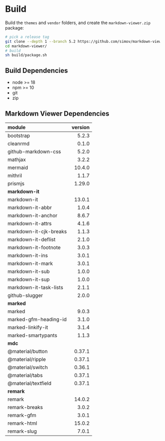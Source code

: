 
# Build

Build the `themes` and `vendor` folders, and create the `markdown-viewer.zip` package:

```bash
# pick a release tag
git clone --depth 1 --branch 5.2 https://github.com/simov/markdown-viewer.git
cd markdown-viewer/
# build
sh build/package.sh
```

## Build Dependencies

- node >= 18
- npm >= 10
- git
- zip

## Markdown Viewer Dependencies

| module | version
| :-     | -:
| bootstrap           | 5.2.3
| cleanrmd            | 0.1.0
| github-markdown-css | 5.2.0
| mathjax             | 3.2.2
| mermaid             | 10.4.0
| mithril             | 1.1.7
| prismjs             | 1.29.0
| **markdown-it**
| markdown-it            | 13.0.1
| markdown-it-abbr       | 1.0.4
| markdown-it-anchor     | 8.6.7
| markdown-it-attrs      | 4.1.6
| markdown-it-cjk-breaks | 1.1.3
| markdown-it-deflist    | 2.1.0
| markdown-it-footnote   | 3.0.3
| markdown-it-ins        | 3.0.1
| markdown-it-mark       | 3.0.1
| markdown-it-sub        | 1.0.0
| markdown-it-sup        | 1.0.0
| markdown-it-task-lists | 2.1.1
| github-slugger         | 2.0.0
| **marked**
| marked                | 9.0.3
| marked-gfm-heading-id | 3.1.0
| marked-linkify-it     | 3.1.4
| marked-smartypants    | 1.1.3
| **mdc**
| @material/button    | 0.37.1
| @material/ripple    | 0.37.1
| @material/switch    | 0.36.1
| @material/tabs      | 0.37.1
| @material/textfield | 0.37.1
| **remark**
| remark        | 14.0.2
| remark-breaks | 3.0.2
| remark-gfm    | 3.0.1
| remark-html   | 15.0.2
| remark-slug   | 7.0.1
